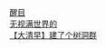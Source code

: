 [醒目](http://tieba.baidu.com/p/4498829588?see_lz=1&pn=)   
[无视满世界的](http://tieba.baidu.com/p/4498028341?see_lz=1&pn=)   
[【大清早】建了个树洞群](http://tieba.baidu.com/p/4497591080?see_lz=1&pn=)   
